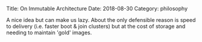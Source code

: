 Title: On Immutable Architecture
Date: 2018-08-30
Category: philosophy

A nice idea but can make us lazy. About the only defensible reason is speed to delivery (i.e. faster boot & join clusters) but at the cost of storage and needing to maintain 'gold' images.
